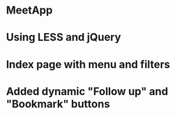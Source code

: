 # MeetApp
# Using LESS and jQuery 
# Index page with menu and filters
# Added dynamic "Follow up" and "Bookmark" buttons